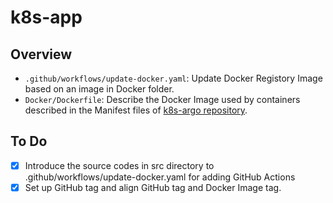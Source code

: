 # k8s-app
## Overview
- `.github/workflows/update-docker.yaml`: Update Docker Registory Image based on an image in Docker folder.
- `Docker/Dockerfile`: Describe the Docker Image used by containers described in the Manifest files of [k8s-argo repository](https://github.com/nayuta-ai/k8s-argo).
## To Do
- [x] Introduce the source codes in src directory to .github/workflows/update-docker.yaml for adding GitHub Actions
- [x] Set up GitHub tag and align GitHub tag and Docker Image tag.
